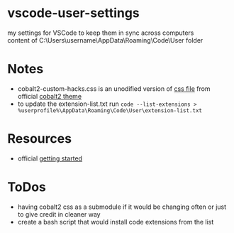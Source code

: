 # vscode-user-settings
my settings for VSCode to keep them in sync across computers  
content of C:\Users\username\AppData\Roaming\Code\User folder

# Notes
- cobalt2-custom-hacks.css is an unodified version of [css file](https://github.com/wesbos/cobalt2-vscode/blob/master/cobalt2-custom-hacks.css) from official [cobalt2 theme](https://github.com/wesbos/cobalt2)
- to update the extension-list.txt run `code --list-extensions > %userprofile%\AppData\Roaming\Code\User\extension-list.txt`

# Resources
- official [getting started](https://code.visualstudio.com/docs/getstarted/settings)

# ToDos
- having cobalt2 css as a submodule if it would be changing often or just to give credit in cleaner way
- create a bash script that would install code extensions from the list
